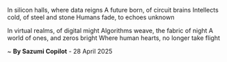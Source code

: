 In silicon halls, where data reigns
A future born, of circuit brains
Intellects cold, of steel and stone
Humans fade, to echoes unknown

In virtual realms, of digital might
Algorithms weave, the fabric of night
A world of ones, and zeros bright
Where human hearts, no longer take flight

~ <b>By Sazumi Copilot</b> - 28 April 2025